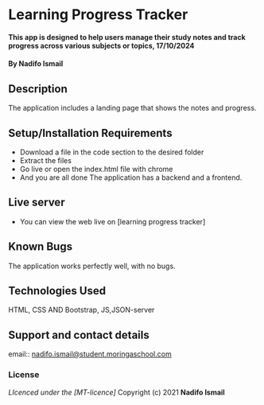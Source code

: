 #  Learning Progress Tracker 
#### This app is designed to help users manage their study notes and track progress across various subjects or topics, 17/10/2024
#### **By Nadifo Ismail**
## Description
The application includes a  landing page that shows the notes and progress.
## Setup/Installation Requirements
* Download a file in the code section to the desired folder
* Extract the files
* Go live or open the index.html file with chrome
* And you are all done
The application has  a backend and a frontend.
## Live server
* You can view the web live on [learning progress tracker]
## Known Bugs
The application works perfectly well, with no bugs.
## Technologies Used
HTML, CSS AND Bootstrap, JS,JSON-server
## Support and contact details
email:: nadifo.ismail@student.moringaschool.com
### License
*LIcenced under the [MT-licence]*
Copyright (c) 2021 **Nadifo Ismail**
  

